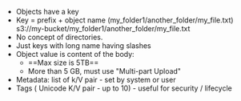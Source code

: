 - Objects have a key 
- Key = prefix + object name  (my_folder1/another_folder/my_file.txt)
s3://my-bucket/my_folder1/another_folder/my_file.txt
- No concept of directories. 
- Just keys with long name having slashes
- Object value is content of the body:
	- ==Max size is 5TB== 
	- More than 5 GB, must use "Multi-part Upload"
- Metadata: list of k/V pair - set by system or user
- Tags ( Unicode K/V pair - up to 10) - useful for security / lifecycle